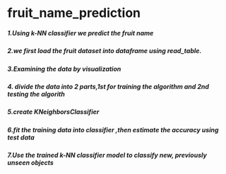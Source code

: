 # fruit_name_prediction
##### 1.Using k-NN classifier we predict the fruit name 
##### 2.we first load the fruit dataset into dataframe using read_table.
##### 3.Examining the data by visualization
##### 4. divide the data into 2 parts,1st for training the algorithm and 2nd testing the algorith
##### 5.create KNeighborsClassifier
##### 6.fit the training data into classifier ,then estimate the accuracy using test data
##### 7.Use the trained k-NN classifier model to classify new, previously unseen objects
